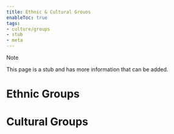 ```yaml
---
title: Ethnic & Cultural Grouos
enableToc: true
tags:
- culture/groups
- stub
- meta
---
```


> [!note]
> This page is a stub and has more information that can be added.


# Ethnic Groups

# Cultural Groups

